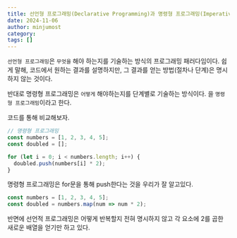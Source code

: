 ```yaml
---
title: 선언형 프로그래밍(Declarative Programming)과 명령형 프로그래밍(Imperative Programming)
date: 2024-11-06
author: minjumost
category: 
tags: []
---
```


`선언형 프로그래밍`은 `무엇을` 해야 하는지를 기술하는 방식의 프로그래밍 패러다임이다. 쉽게 말해, 코드에서 원하는 결과를 설명하지만, 그 결과를 얻는 방법(절차나 단계)은 명시하지 않는 것이다.

반대로 명령형 프로그래밍은 `어떻게` 해야하는지를 단계별로 기술하는 방식이다. 을 `명령형 프로그래밍`이라고 한다.

코드를 통해 비교해보자.

```javaScript
// 명령형 프로그래밍
const numbers = [1, 2, 3, 4, 5];
const doubled = [];

for (let i = 0; i < numbers.length; i++) {
  doubled.push(numbers[i] * 2);
}
```

명령형 프로그래밍은 for문을 통해 push한다는 것을 우리가 잘 알고있다.

```JavaScript
const numbers = [1, 2, 3, 4, 5];
const doubled = numbers.map(num => num * 2);
```

반면에 선언적 프로그래밍은 어떻게 반복할지 전혀 명시하지 않고 각 요소에 2를 곱한 새로운 배열을 얻기만 하고 있다.
